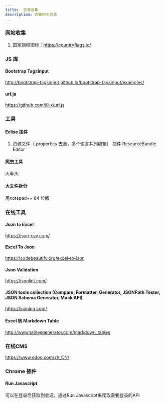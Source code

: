 ```yaml
---
title:  资源收集
description: 收集相关资源
...
```


### 网站收集
1. 国家旗帜图标：https://countryflags.io/

### JS 库

#### Bootstrap TagsInput
http://bootstrap-tagsinput.github.io/bootstrap-tagsinput/examples/

####  url.js
https://github.com/jillix/url.js

###  工具
#### Eclise  插件
1. 资源文件（.properties 去重，多个语言并列编辑）  插件  ResourceBundle Editor

#### 爬虫工具
火车头

#### 大文件拆分
用notepad++ 64 位版


### 在线工具

#### Json to Excel
https://json-csv.com/

#### Excel To Json
https://codebeautify.org/excel-to-json

#### Json Validation
https://jsonlint.com/

#### JSON tools collection (Compare, Formatter, Generator, JSONPath Tester, JSON Schema Generator, Mock API)
https://jsoning.com/

#### Excel 转 Markdown Table
http://www.tablesgenerator.com/markdown_tables


### 在线CMS

https://www.odoo.com/zh_CN/

### Chrome 插件

#### Run Javascript
可以在登录后获取到会话，通过Run Javascript来爬取需要登录的API

